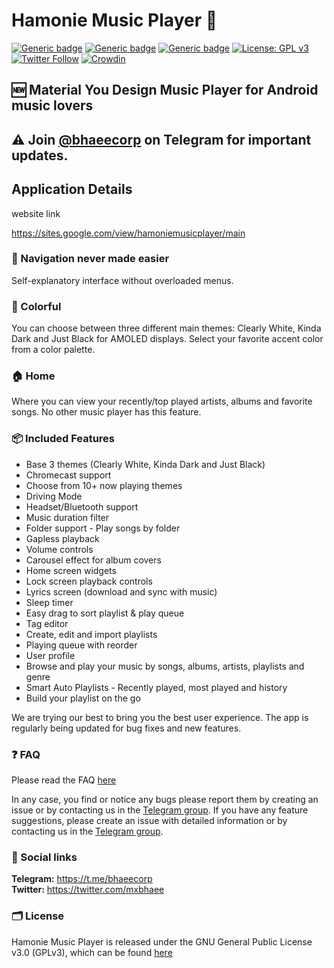 # Hamonie Music Player 🎵

[![Generic badge](https://img.shields.io/badge/Platform-Android-green.svg)](https://github.com/mxbhaee/Hamonie)
[![Generic badge](https://img.shields.io/badge/minSdkVersion-21-green.svg)](https://github.com/mxbhaee/Hamonie)
[![Generic badge](https://img.shields.io/badge/Download-Google_Play-green.svg)](https://play.google.com/store/apps/details?id=com.hamonie&hl=en_IN)
[![License: GPL v3](https://img.shields.io/badge/License-GPL%20v3-blue.svg)](https://github.com/RetroMusicPlayer/RetroMusicPlayer/blob/master/LICENSE.md)
[![Twitter Follow](https://img.shields.io/twitter/follow/MxBhaee?style=social)](https://twitter.com/MxBhaee)
[![Crowdin](https://badges.crowdin.net/retromusicplayer/localized.svg)](https://crowdin.com/project/retromusicplayer)

## 🆕 Material You Design Music Player for Android music lovers 

## ⚠ Join [@bhaeecorp](https://t.me/bhaeecorp) on Telegram for important updates.

## Application Details

website link

https://sites.google.com/view/hamoniemusicplayer/main


### 🧭 Navigation never made easier 
Self-explanatory interface without overloaded menus.

### 🎨 Colorful
You can choose between three different main themes: Clearly White, Kinda
Dark and Just Black for AMOLED displays. Select your favorite accent
color from a color palette.

### 🏠 Home
Where you can view your recently/top played artists, albums and
favorite songs. No other music player has this feature.

### 📦 Included Features
-  Base 3 themes (Clearly White, Kinda Dark and Just Black)
-  Chromecast support
-  Choose from 10+ now playing themes
-  Driving Mode
-  Headset/Bluetooth support
-  Music duration filter
-  Folder support - Play songs by folder
-  Gapless playback
-  Volume controls
-  Carousel effect for album covers
-  Home screen widgets
-  Lock screen playback controls
-  Lyrics screen (download and sync with music)
-  Sleep timer
-  Easy drag to sort playlist & play queue
-  Tag editor
-  Create, edit and import playlists
-  Playing queue with reorder
-  User profile
-  Browse and play your music by songs, albums, artists, playlists and
  genre
-  Smart Auto Playlists - Recently played, most played and history
-  Build your playlist on the go


We are trying our best to bring you the best user experience. The app is regularly being updated for bug fixes and new features.

### ❓ FAQ
Please read the FAQ [here](https://retromusic.app/faq.html)

In any case, you find or notice any bugs please report them by creating an issue or by contacting us in the [Telegram group](https://t.me/bhaeecorp).
If you have any feature suggestions, please create an issue with detailed information or by contacting us in the [Telegram group](https://t.me/bhaeecorp).

### 🔗 Social links
**Telegram:** https://t.me/bhaeecorp <br>
**Twitter:** https://twitter.com/mxbhaee <br>

### 🗂️ License

Hamonie Music Player is released under the GNU General Public License v3.0
(GPLv3), which can be found [here](LICENSE.md)
